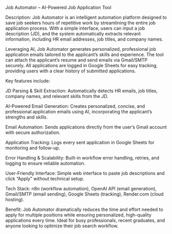Job Automator – AI-Powered Job Application Tool

Description:
Job Automator is an intelligent automation platform designed to save job seekers hours of repetitive work by streamlining the entire job application process. With a simple interface, users can input a job description (JD), and the system automatically extracts relevant information, including HR email addresses, job titles, and company names.

Leveraging AI, Job Automator generates personalized, professional job application emails tailored to the applicant’s skills and experience. The tool can attach the applicant’s resume and send emails via Gmail/SMTP securely. All applications are logged in Google Sheets for easy tracking, providing users with a clear history of submitted applications.

Key features include:

JD Parsing & Skill Extraction: Automatically detects HR emails, job titles, company names, and relevant skills from the JD.

AI-Powered Email Generation: Creates personalized, concise, and professional application emails using AI, incorporating the applicant’s strengths and skills.

Email Automation: Sends applications directly from the user’s Gmail account with secure authorization.

Application Tracking: Logs every sent application in Google Sheets for monitoring and follow-up.

Error Handling & Scalability: Built-in workflow error handling, retries, and logging to ensure reliable automation.

User-Friendly Interface: Simple web interface to paste job descriptions and click “Apply” without technical setup.

Tech Stack: n8n (workflow automation), OpenAI API (email generation), Gmail/SMTP (email sending), Google Sheets (tracking), Render.com (cloud hosting).

Benefit:
Job Automator dramatically reduces the time and effort needed to apply for multiple positions while ensuring personalized, high-quality applications every time. Ideal for busy professionals, recent graduates, and anyone looking to optimize their job search workflow.